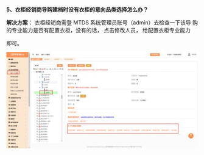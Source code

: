<a name="bookmark5"></a>**5、衣柜经销商导购建档时没有衣柜的意向品类选择怎么办？**

**解决方案：** 衣柜经销商需登 MTDS 系统管理员账号（admin）去检查一下该导 购的专业能力是否有配置衣柜，没有的话，  点击修改人员，  给配置衣柜专业能力

即可。

![](Aspose.Words.8ccb1f2d-3944-4e9f-9faf-f12e5a8c90a9.009.jpeg)


